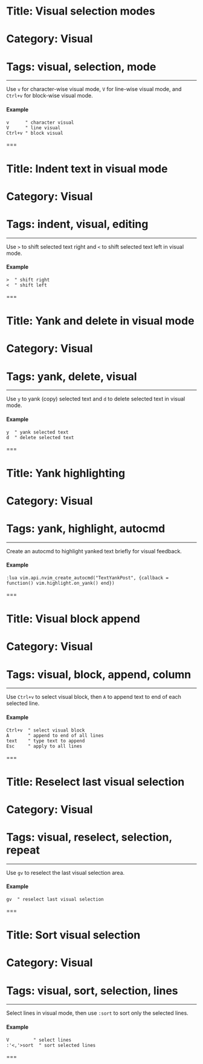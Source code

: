# Title: Visual selection modes
# Category: Visual
# Tags: visual, selection, mode
---
Use `v` for character-wise visual mode, `V` for line-wise visual mode, and `Ctrl+v` for block-wise visual mode.

#### Example

```vim
v      " character visual
V      " line visual
Ctrl+v " block visual
```
===
# Title: Indent text in visual mode
# Category: Visual
# Tags: indent, visual, editing
---
Use `>` to shift selected text right and `<` to shift selected text left in visual mode.

#### Example

```vim
>  " shift right
<  " shift left
```
===
# Title: Yank and delete in visual mode
# Category: Visual
# Tags: yank, delete, visual
---
Use `y` to yank (copy) selected text and `d` to delete selected text in visual mode.

#### Example

```vim
y  " yank selected text
d  " delete selected text
```
===
# Title: Yank highlighting
# Category: Visual
# Tags: yank, highlight, autocmd
---
Create an autocmd to highlight yanked text briefly for visual feedback.

#### Example

```vim
:lua vim.api.nvim_create_autocmd("TextYankPost", {callback = function() vim.highlight.on_yank() end})
```
===
# Title: Visual block append
# Category: Visual
# Tags: visual, block, append, column
---
Use `Ctrl+v` to select visual block, then `A` to append text to end of each selected line.

#### Example

```vim
Ctrl+v  " select visual block
A       " append to end of all lines
text    " type text to append
Esc     " apply to all lines
```
===
# Title: Reselect last visual selection
# Category: Visual
# Tags: visual, reselect, selection, repeat
---
Use `gv` to reselect the last visual selection area.

#### Example

```vim
gv  " reselect last visual selection
```
===
# Title: Sort visual selection
# Category: Visual
# Tags: visual, sort, selection, lines
---
Select lines in visual mode, then use `:sort` to sort only the selected lines.

#### Example

```vim
V         " select lines
:'<,'>sort  " sort selected lines
```
===
